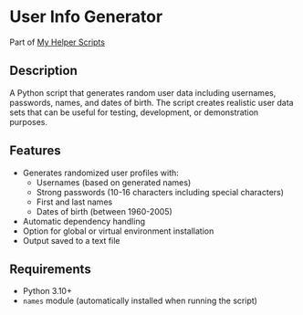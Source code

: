 # User Info Generator

Part of [My Helper Scripts](https://github.com/bradselph/my-helper-scripts)

## Description
A Python script that generates random user data including usernames, passwords, names, and dates of birth. The script creates realistic user data sets that can be useful for testing, development, or demonstration purposes.

## Features
- Generates randomized user profiles with:
  - Usernames (based on generated names)
  - Strong passwords (10-16 characters including special characters)
  - First and last names
  - Dates of birth (between 1960-2005)
- Automatic dependency handling
- Option for global or virtual environment installation
- Output saved to a text file

## Requirements
- Python 3.10+
- `names` module (automatically installed when running the script)